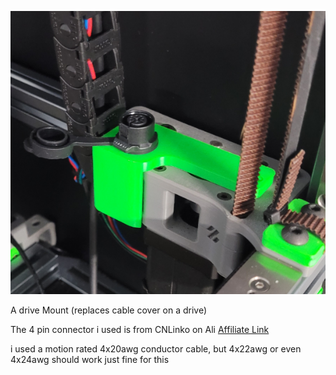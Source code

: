 ![A Drive](Images/A_Drive_4pin_Connector_Umbilical.png)

A drive Mount (replaces cable cover on a drive)

The 4 pin connector i used is from CNLinko on Ali [Affiliate Link](https://s.click.aliexpress.com/e/_DE6gdEb)

i used a motion rated 4x20awg conductor cable, but 4x22awg or even 4x24awg should work just fine for this 

